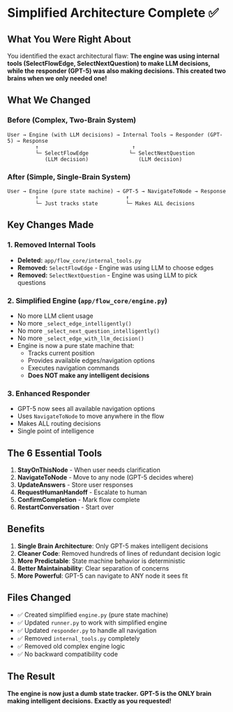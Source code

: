 # Simplified Architecture Complete ✅

## What You Were Right About

You identified the exact architectural flaw: **The engine was using internal tools (SelectFlowEdge, SelectNextQuestion) to make LLM decisions, while the responder (GPT-5) was also making decisions. This created two brains when we only needed one!**

## What We Changed

### Before (Complex, Two-Brain System)
```
User → Engine (with LLM decisions) → Internal Tools → Responder (GPT-5) → Response
         ↑                              ↑
         └─ SelectFlowEdge             └─ SelectNextQuestion
            (LLM decision)                (LLM decision)
```

### After (Simple, Single-Brain System)
```
User → Engine (pure state machine) → GPT-5 → NavigateToNode → Response
         ↑                            ↑
         └─ Just tracks state         └─ Makes ALL decisions
```

## Key Changes Made

### 1. Removed Internal Tools
- **Deleted:** `app/flow_core/internal_tools.py`
- **Removed:** `SelectFlowEdge` - Engine was using LLM to choose edges
- **Removed:** `SelectNextQuestion` - Engine was using LLM to pick questions

### 2. Simplified Engine (`app/flow_core/engine.py`)
- No more LLM client usage
- No more `_select_edge_intelligently()` 
- No more `_select_next_question_intelligently()`
- No more `_select_edge_with_llm_decision()`
- Engine is now a pure state machine that:
  - Tracks current position
  - Provides available edges/navigation options
  - Executes navigation commands
  - **Does NOT make any intelligent decisions**

### 3. Enhanced Responder
- GPT-5 now sees all available navigation options
- Uses `NavigateToNode` to move anywhere in the flow
- Makes ALL routing decisions
- Single point of intelligence

## The 6 Essential Tools

1. **StayOnThisNode** - When user needs clarification
2. **NavigateToNode** - Move to any node (GPT-5 decides where)
3. **UpdateAnswers** - Store user responses
4. **RequestHumanHandoff** - Escalate to human
5. **ConfirmCompletion** - Mark flow complete
6. **RestartConversation** - Start over

## Benefits

1. **Single Brain Architecture**: Only GPT-5 makes intelligent decisions
2. **Cleaner Code**: Removed hundreds of lines of redundant decision logic
3. **More Predictable**: State machine behavior is deterministic
4. **Better Maintainability**: Clear separation of concerns
5. **More Powerful**: GPT-5 can navigate to ANY node it sees fit

## Files Changed

- ✅ Created simplified `engine.py` (pure state machine)
- ✅ Updated `runner.py` to work with simplified engine
- ✅ Updated `responder.py` to handle all navigation
- ✅ Removed `internal_tools.py` completely
- ✅ Removed old complex engine logic
- ✅ No backward compatibility code

## The Result

**The engine is now just a dumb state tracker.**
**GPT-5 is the ONLY brain making intelligent decisions.**
**Exactly as you requested!**
